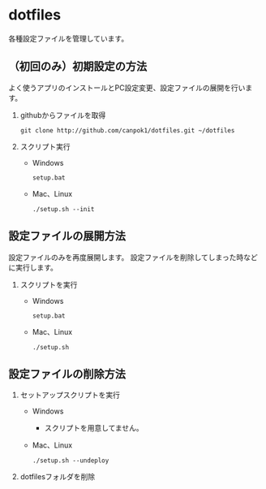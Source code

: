 dotfiles
========

各種設定ファイルを管理しています。

## （初回のみ）初期設定の方法

よく使うアプリのインストールとPC設定変更、設定ファイルの展開を行います。

1. githubからファイルを取得

    ```
    git clone http://github.com/canpok1/dotfiles.git ~/dotfiles
    ```

2. スクリプト実行

    * Windows

        ```
        setup.bat
        ```

    * Mac、Linux

        ```
        ./setup.sh --init
        ```

## 設定ファイルの展開方法

設定ファイルのみを再度展開します。
設定ファイルを削除してしまった時などに実行します。

1. スクリプトを実行

    * Windows

        ```
        setup.bat
        ```

    * Mac、Linux

        ```
        ./setup.sh
        ```

## 設定ファイルの削除方法

1. セットアップスクリプトを実行

    * Windows

        * スクリプトを用意してません。

    * Mac、Linux

        ```
        ./setup.sh --undeploy
        ```

2. dotfilesフォルダを削除

